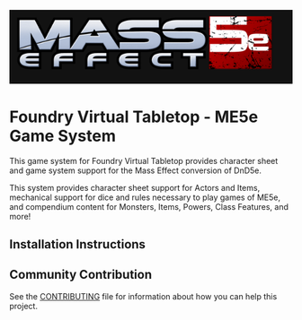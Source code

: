 ![](https://github.com/marxpark00/me5e/blob/master/media/repo-me5e.png?raw=true)

# Foundry Virtual Tabletop - ME5e Game System

This game system for Foundry Virtual Tabletop provides character sheet and game system support for the Mass Effect conversion of DnD5e.

This system provides character sheet support for Actors and Items, mechanical support for dice and rules necessary to play games of ME5e, and compendium content for Monsters, Items, Powers, Class Features, and more!

## Installation Instructions



## Community Contribution

See the [CONTRIBUTING](/CONTRIBUTING.md) file for information about how you can help this project.
